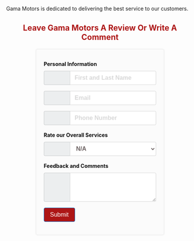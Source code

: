 <style>
  #feedback {
  max-width: 60%;
  width: 100%;
  margin: 10px auto;
  padding: 20px;
  border: solid 1px #f1f1f1;
  background: #fbfbfb;
  box-shadow: #e6e6e6 0 0 4px ;
  border-radius: 0.25rem;
}

@media (max-width: 720px) {
  #feedback{
    max-width: 90%;
  }
}

@media (max-width: 500px) {
  #feedback{
    padding: 10px;
  }
}

#fh2{
 padding: 2px 15px;
 color: #ad1616;
 text-align: center;
 
 
}

@media (max-width: 400px) {
  #fh2{
    font-size: 20px;
  }
}


.pinfo {
 margin: 8px auto;
 font-weight: bold;
 line-height: 1.5;
 color: #0d0d0d;
}
.form-group {
  margin-bottom: 1rem;
}
  
.form-control {
  display: block;
  width: 100%;
  padding: 0.5rem 0.75rem;
  font-size: 1rem;
  line-height: 1.25;
  font-weight: bold;
  color: #6C6262;
  background-color: #fff;
  background-image: none;
  -webkit-background-clip: padding-box;
          background-clip: padding-box;
  border: 1px solid rgba(0, 0, 0, 0.15);
  border-radius: 0.25rem;
  -webkit-transition: border-color ease-in-out 0.15s, -webkit-box-shadow ease-in-out 0.15s;
  transition: border-color ease-in-out 0.15s, -webkit-box-shadow ease-in-out 0.15s;
  -o-transition: border-color ease-in-out 0.15s, box-shadow ease-in-out 0.15s;
  transition: border-color ease-in-out 0.15s, box-shadow ease-in-out 0.15s;
  transition: border-color ease-in-out 0.15s, box-shadow ease-in-out 0.15s, -webkit-box-shadow ease-in-out 0.15s;
}

.form-control::-ms-expand {
  background-color: transparent;
  border: 0;
}

.form-control:focus {
  color: #696060;
  background-color: #fff;
  border-color: #5cb3fd;
  outline: none;
}

.form-control::-webkit-input-placeholder {
  color: grey;
  opacity: 0.3;
}

.form-control::-moz-placeholder {
  color: brown;
  opacity: 0.3;
}

.form-control:-ms-input-placeholder {
  color: blue;
  opacity: 0.3;
}

.form-control::placeholder {
  color: grey;
  opacity: 0.3;
}

.form-control:disabled, .form-control[readonly] {
  background-color: red;
  opacity: 1;
}

.form-control:disabled {
  cursor: not-allowed;
}

select.form-control:not([size]):not([multiple]) {
  height: calc(2.25rem + 2px);
}

select.form-control:focus::-ms-value {
  color: green;
  background-color: #fff;
}

.form-control-file,
.form-control-range {
  display: block;
}

.input-group {
  position: relative;
  display: -webkit-box;
  display: -webkit-flex;
  display: -ms-flexbox;
  display: flex;
  width: 100%;
}

.input-group .form-control {
  position: relative;
  z-index: 2;
  -webkit-box-flex: 1;
  -webkit-flex: 1 1 auto;
      -ms-flex: 1 1 auto;
          flex: 1 1 auto;
  width: 1%;
  margin-bottom: 0;
}

.input-group .form-control:focus, .input-group .form-control:active, .input-group .form-control:hover {
  z-index: 3;
}

.input-group-addon,
.input-group-btn,
.input-group .form-control {
  display: -webkit-box;
  display: -webkit-flex;
  display: -ms-flexbox;
  display: flex;
  -webkit-box-orient: vertical;
  -webkit-box-direction: normal;
  -webkit-flex-direction: column;
      -ms-flex-direction: column;
          flex-direction: column;
  -webkit-box-pack: center;
  -webkit-justify-content: center;
      -ms-flex-pack: center;
          justify-content: center;
}

.input-group-addon:not(:first-child):not(:last-child),
.input-group-btn:not(:first-child):not(:last-child),
.input-group .form-control:not(:first-child):not(:last-child) {
  border-radius: 0;
}

.input-group-addon,
.input-group-btn {
  white-space: nowrap;
  vertical-align: middle;
}

.input-group-addon {
  width: 45px;
  padding: 0.5rem 0.75rem;
  margin-bottom: 0;
  font-size: 1rem;
  font-weight: normal;
  line-height: 1.25;
  color: #2e2e2e;
  text-align: center;
  background-color: #eceeef;
  border: 1px solid rgba(0, 0, 0, 0.15);
  border-radius: 0.25rem;
}

.input-group-addon.form-control-sm,
.input-group-sm > .input-group-addon,
.input-group-sm > .input-group-btn > .input-group-addon.btn {
  padding: 0.25rem 0.5rem;
  font-size: 0.875rem;
  border-radius: 0.2rem;
}

.input-group-addon.form-control-lg,
.input-group-lg > .input-group-addon,
.input-group-lg > .input-group-btn > .input-group-addon.btn {
  padding: 0.75rem 1.5rem;
  font-size: 1.25rem;
  border-radius: 0.3rem;
}

.input-group-addon input[type="radio"],
.input-group-addon input[type="checkbox"] {
  margin-top: 0;
}

.input-group .form-control:not(:last-child),
.input-group-addon:not(:last-child),
.input-group-btn:not(:last-child) > .btn,
.input-group-btn:not(:last-child) > .btn-group > .btn,
.input-group-btn:not(:last-child) > .dropdown-toggle,
.input-group-btn:not(:first-child) > .btn:not(:last-child):not(.dropdown-toggle),
.input-group-btn:not(:first-child) > .btn-group:not(:last-child) > .btn {
  border-bottom-right-radius: 0;
  border-top-right-radius: 0;
}

.input-group-addon:not(:last-child) {
  border-right: 0;
}

.input-group .form-control:not(:first-child),
.input-group-addon:not(:first-child),
.input-group-btn:not(:first-child) > .btn,
.input-group-btn:not(:first-child) > .btn-group > .btn,
.input-group-btn:not(:first-child) > .dropdown-toggle,
.input-group-btn:not(:last-child) > .btn:not(:first-child),
.input-group-btn:not(:last-child) > .btn-group:not(:first-child) > .btn {
  border-bottom-left-radius: 0;
  border-top-left-radius: 0;
}

.form-control + .input-group-addon:not(:first-child) {
  border-left: 0;
}

.btn {
  display: inline-block;
  font-weight: normal;
  line-height: 1.25;
  text-align: center;
  white-space: nowrap;
  vertical-align: middle;
  -webkit-user-select: none;
     -moz-user-select: none;
      -ms-user-select: none;
          user-select: none;
  border: 1px solid transparent;
  padding: 0.5rem 1rem;
  font-size: 1rem;
  border-radius: 0.25rem;
  -webkit-transition: all 0.2s ease-in-out;
  -o-transition: all 0.2s ease-in-out;
  transition: all 0.2s ease-in-out;
}

.btn:focus, .btn:hover {
  text-decoration: none;
}

.btn:focus, .btn.focus {
  outline: 0;
  -webkit-box-shadow: 0 0 0 2px rgba(2, 117, 216, 0.25);
          box-shadow: 0 0 0 2px rgba(2, 117, 216, 0.25);
}

.btn.disabled, .btn:disabled {
  cursor: not-allowed;
  opacity: .3;
}

.btn:active, .btn.active {
  background-image: none;
}

a.btn.disabled,
fieldset[disabled] a.btn {
  pointer-events: none;
}

.btn-primary {
  color: #fff;
  background-color: #0275d8;
  border-color: #0275d8;
}

.btn-primary:hover {
  color: #fff;
  background-color: #025aa5;
  border-color: #01549b;
}

.btn-primary:focus, .btn-primary.focus {
  -webkit-box-shadow: 0 0 0 2px rgba(2, 117, 216, 0.5);
          box-shadow: 0 0 0 2px rgba(2, 117, 216, 0.5);
}

.btn-primary.disabled, .btn-primary:disabled {
  background-color: #0275d8;
  border-color: #0275d8;
}

.btn-primary:active, .btn-primary.active,
.show > .btn-primary.dropdown-toggle {
  color: #fff;
  background-color: #025aa5;
  background-image: none;
  border-color: #01549b;
}

</style>

Gama Motors is dedicated to delivering the best service to our customers.

 <script src="https://use.fontawesome.com/a6f0361695.js"></script>

<h2 id="fh2">Leave Gama Motors A Review Or Write A Comment</h2>

<form id="feedback" action="">
  <div class="pinfo">Personal Information</div>
  
<div class="form-group">
  <div class="col-md-4 inputGroupContainer">
  <div class="input-group">
  <span class="input-group-addon"><i class="fa fa-user"></i></span>
  <input  name="name" placeholder="First and Last Name" id="name" class="form-control"  type="text">
    </div>
  </div>
</div>

<div class="form-group">
  <div class="col-md-4 inputGroupContainer">
  <div class="input-group">
  <span class="input-group-addon"><i class="fa fa-envelope"></i></span>
    <input name="email" type="email" id="email" class="form-control" placeholder="Email">
     </div>
  </div>
</div>

<div class="form-group">
  <div class="col-md-4 inputGroupContainer">
  <div class="input-group">
  <span class="input-group-addon"><i class="fa fa-phone"></i></span>
  <input  name="phone" placeholder="Phone Number" id="phone" class="form-control"  type="text">
    </div>
  </div>
</div>

 <div class="pinfo">Rate our Overall Services</div>
  

<div class="form-group">
  <div class="col-md-4 inputGroupContainer">
  <div class="input-group">
  <span class="input-group-addon"><i class="fa fa-heart"></i></span>
   <select class="form-control" id="stars">
      <option value="N/A">N/A</option>
      <option value="1star">1</option>
      <option value="2stars">2</option>
      <option value="3stars">3</option>
      <option value="4stars">4</option>
      <option value="5stars">5</option>
    </select>
    </div>
  </div>
</div>

<div class="pinfo">Feedback and Comments</div>
<div class="form-group">
  <div class="col-md-4 inputGroupContainer">
  <div class="input-group">
  <span class="input-group-addon"><i class="fa fa-pencil"></i></span>
  <textarea class="form-control" id="comments" rows="3"></textarea>
  </div>
  </div>
</div>

 <button type="submit" class="btn btn-primary" onclick="connect()" style="background-color:#ad1616">Submit</button>

</form>

<script>

function connect(){
  const name = document.getElementById('name').value;
  const email = document.getElementById('email').value;
  const phone = document.getElementById('phone').value;
  const stars = document.getElementById('stars').value;
  const comments = document.getElementById('comments').value;


//   //checks for valid first and last name
//   const checker = false;
//   for(let i = 0; i < name.length; i++){
//     if(name[i] == " "){
//       checker = true;
//     }
//   }
//   if(checker == false){
//     var message = "Please input first AND last name";
//     alert(message);
//     return;
//   }
// }

// //checks for valid email
// const checker = false; 
// for(let j = 0; j < email.length; j++){
//   if(email[j] == "@"){
//     checker = true;
//   }
// }
// if(checker == false){
//   var mes = "Please input a valid email address";
//   alert(mes);
//   return;
// }

// for (let i = 0; i < dob.length; i++) {
//   if(dob[i] == "/" || dob.length != 10){
//     var message = "Please format date of birth using 0s and dashes (00-00-0000)";
//     alert(message);
//     return;
//   }
// }

  // const url = "https://breadbops.gq/api/person/post?email=" + email +"&password=" + password + "&name=" + name + "&dob=" + dob;
  const url = "https://breadbops.gq/api/review/post/";

  var details = {
      'email': email,
      'stars': stars,
      'name': name,
      'comments': comments,
      'phone number' : phone
  };

  var formBody = [];
  for (var property in details) {
    var encodedKey = encodeURIComponent(property);
    var encodedValue = encodeURIComponent(details[property]);
    formBody.push(encodedKey + "=" + encodedValue);
  }
  formBody = formBody.join("&");
  
  const options = {
    method: 'POST', 
    mode: 'cors', // no-cors, *cors, same-origin
    cache: 'default', // *default, no-cache, reload, force-cache, only-if-cached
    credentials: 'same-origin', // include, *same-origin, omit
    headers: {
      // 'Content-Type': 'application/json'
      'Content-Type': 'application/x-www-form-urlencoded;charset=UTF-8'
    },
    body: formBody
  };

  fetch(url, options)
    .then(response => console.log(response.text()))
    .then(result => console.log(result))
    .catch(error => console.log('error', error));
  
}

</script>





